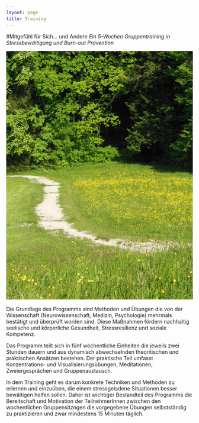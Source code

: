 ```yaml
---
layout: page
title: Training
---
```


#Mitgefühl für Sich... und Andere
*Ein 5-Wochen Gruppentraining in Stressbewältigung und Burn-out Prävention*

![Bild zu Training](/public/training.jpg)

Die Grundlage des Programms sind Methoden und Übungen die  von der  Wissenschaft  (Neurowissenschaft, 
Medizin, Psychologie) mehrmals bestätigt und überprüft worden sind. Diese Maßnahmen fördern nachhaltig
seelische und körperliche Gesundheit, Stressresilienz und soziale Kompetenz. 

Das Programm teilt sich in fünf  wöchentliche Einheiten die jeweils zwei Stunden dauern und aus dynamisch
abwechselnden theoritischen und praktischen Ansätzen bestehen. Der praktische Teil umfasst Konzentrations- und
Visualisierungsübungen, Meditationen, Zweiergesprächen und Gruppenaustausch.

In dem Training geht es darum konkrete Techniken und Methoden zu erlernen und einzuüben, die einem 
stressgeladene Situationen besser bewältigen helfen sollen. Daher ist wichtiger Bestandteil des Programms die
Bereitschaft und Motivation der TeilnehmerInnen zwischen den wochentlichen Gruppensitzngen die vorgegebene
Übungen selbstständig zu praktizieren und zwar mindestens 15 Minuten täglich.
